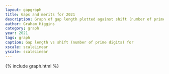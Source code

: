 ```yaml
---
layout: gapgraph
title: Gaps and merits for 2021
description: Graph of gap length plotted against shift (number of prime digits)
author: Graham Higgins
category: graph
year: 2021
tags: graph
caption: Gap length vs shift (number of prime digits) for
xscale: scaleLinear
yscale: scaleLinear
---
```


{% include graph.html %}

